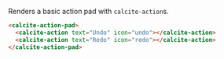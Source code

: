 Renders a basic action pad with `calcite-action`s.

```html
<calcite-action-pad>
  <calcite-action text="Undo" icon="undo"></calcite-action>
  <calcite-action text="Redo" icon="redo"></calcite-action>
</calcite-action-pad>
```
